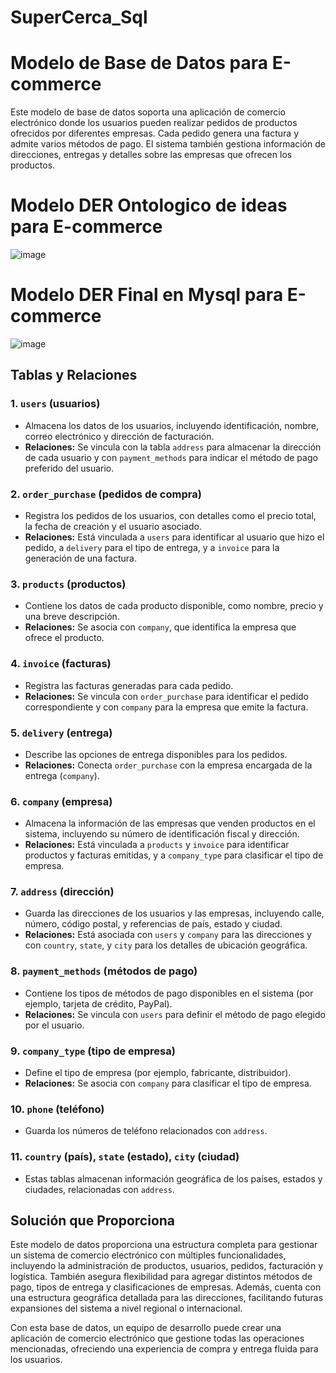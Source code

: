 # SuperCerca_Sql

# Modelo de Base de Datos para E-commerce
Este modelo de base de datos soporta una aplicación de comercio electrónico donde los usuarios pueden realizar pedidos de productos ofrecidos por diferentes empresas. Cada pedido genera una factura y admite varios métodos de pago. El sistema también gestiona información de direcciones, entregas y detalles sobre las empresas que ofrecen los productos.

# Modelo DER Ontologico de ideas para E-commerce

![image](https://github.com/user-attachments/assets/4f76e05c-9ee8-4aaa-a37f-7f083de70e73)

# Modelo DER Final en Mysql para E-commerce

![image](https://github.com/user-attachments/assets/88434abf-50ed-417d-bc6b-1eda3267b361)

## Tablas y Relaciones

### 1. `users` (usuarios)
   - Almacena los datos de los usuarios, incluyendo identificación, nombre, correo electrónico y dirección de facturación.
   - **Relaciones:** Se vincula con la tabla `address` para almacenar la dirección de cada usuario y con `payment_methods` para indicar el método de pago preferido del usuario.

### 2. `order_purchase` (pedidos de compra)
   - Registra los pedidos de los usuarios, con detalles como el precio total, la fecha de creación y el usuario asociado.
   - **Relaciones:** Está vinculada a `users` para identificar al usuario que hizo el pedido, a `delivery` para el tipo de entrega, y a `invoice` para la generación de una factura.

### 3. `products` (productos)
   - Contiene los datos de cada producto disponible, como nombre, precio y una breve descripción.
   - **Relaciones:** Se asocia con `company`, que identifica la empresa que ofrece el producto.

### 4. `invoice` (facturas)
   - Registra las facturas generadas para cada pedido.
   - **Relaciones:** Se vincula con `order_purchase` para identificar el pedido correspondiente y con `company` para la empresa que emite la factura.

### 5. `delivery` (entrega)
   - Describe las opciones de entrega disponibles para los pedidos.
   - **Relaciones:** Conecta `order_purchase` con la empresa encargada de la entrega (`company`).

### 6. `company` (empresa)
   - Almacena la información de las empresas que venden productos en el sistema, incluyendo su número de identificación fiscal y dirección.
   - **Relaciones:** Está vinculada a `products` y `invoice` para identificar productos y facturas emitidas, y a `company_type` para clasificar el tipo de empresa.

### 7. `address` (dirección)
   - Guarda las direcciones de los usuarios y las empresas, incluyendo calle, número, código postal, y referencias de país, estado y ciudad.
   - **Relaciones:** Está asociada con `users` y `company` para las direcciones y con `country`, `state`, y `city` para los detalles de ubicación geográfica.

### 8. `payment_methods` (métodos de pago)
   - Contiene los tipos de métodos de pago disponibles en el sistema (por ejemplo, tarjeta de crédito, PayPal).
   - **Relaciones:** Se vincula con `users` para definir el método de pago elegido por el usuario.

### 9. `company_type` (tipo de empresa)
   - Define el tipo de empresa (por ejemplo, fabricante, distribuidor).
   - **Relaciones:** Se asocia con `company` para clasificar el tipo de empresa.

### 10. `phone` (teléfono)
   - Guarda los números de teléfono relacionados con `address`.

### 11. `country` (país), `state` (estado), `city` (ciudad)
   - Estas tablas almacenan información geográfica de los países, estados y ciudades, relacionadas con `address`.

## Solución que Proporciona
Este modelo de datos proporciona una estructura completa para gestionar un sistema de comercio electrónico con múltiples funcionalidades, incluyendo la administración de productos, usuarios, pedidos, facturación y logística. También asegura flexibilidad para agregar distintos métodos de pago, tipos de entrega y clasificaciones de empresas. Además, cuenta con una estructura geográfica detallada para las direcciones, facilitando futuras expansiones del sistema a nivel regional o internacional.

Con esta base de datos, un equipo de desarrollo puede crear una aplicación de comercio electrónico que gestione todas las operaciones mencionadas, ofreciendo una experiencia de compra y entrega fluida para los usuarios.

